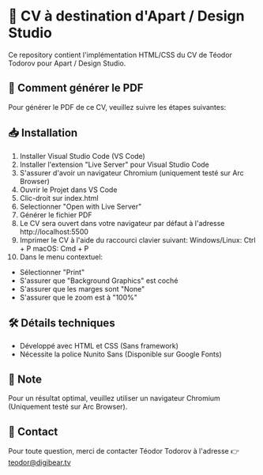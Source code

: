 # 💼 CV à destination d'Apart / Design Studio

Ce repository contient l'implémentation HTML/CSS du CV de Téodor Todorov pour Apart / Design Studio.

## 📄 Comment générer le PDF

Pour générer le PDF de ce CV, veuillez suivre les étapes suivantes:

## 📥 Installation

1. Installer Visual Studio Code (VS Code)
2. Installer l'extension "Live Server" pour Visual Studio Code
3. S'assurer d'avoir un navigateur Chromium (uniquement testé sur Arc Browser)
4. Ouvrir le Projet dans VS Code
5. Clic-droit sur index.html
6. Selectionner "Open with Live Server"
7. Générer le fichier PDF
8. Le CV sera ouvert dans votre navigateur par défaut à l'adresse http://localhost:5500
9. Imprimer le CV à l'aide du raccourci clavier suivant:
   Windows/Linux: Ctrl + P
   macOS: Cmd + P
10. Dans le menu contextuel:

- Sélectionner "Print"
- S'assurer que "Background Graphics" est coché
- S'assurer que les marges sont "None"
- S'assurer que le zoom est à "100%"

## 🛠 Détails techniques

- Développé avec HTML et CSS (Sans framework)
- Nécessite la police Nunito Sans (Disponible sur Google Fonts)

## 📝 Note

Pour un résultat optimal, veuillez utiliser un navigateur Chromium (Uniquement testé sur Arc Browser).

## 🔗 Contact

Pour toute question, merci de contacter Téodor Todorov à l'adresse
👉 teodor@digibear.tv
